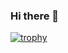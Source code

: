 ### Hi there 👋
[![trophy](https://github-profile-trophy.vercel.app/?username=mayanksolan&theme=onedark)](https://github.com/mayanksolan/github-profile-trophy)
<!--
**mayanksolan/mayanksolan** is a ✨ _special_ ✨ repository because its `README.md` (this file) appears on your GitHub profile.

Here are some ideas to get you started:

- 🔭 I’m currently working on ...
- 🌱 I’m currently learning ...
- 👯 I’m looking to collaborate on ...
- 🤔 I’m looking for help with ...
- 💬 Ask me about ...
- 📫 How to reach me: ...
- 😄 Pronouns: ...
- ⚡ Fun fact: ...
-->
